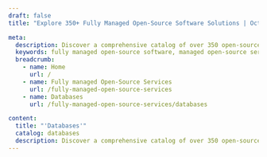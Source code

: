 ```yaml
---
draft: false
title: "Explore 350+ Fully Managed Open-Source Software Solutions | OctaByte.io"

meta:
  description: Discover a comprehensive catalog of over 350 open-source software applications across categories like Databases, Applications, Development, and Hosting Infrastructure. OctaByte offers fully managed deployment, hosting, and maintenance for CRM, ERP, CMS, e-commerce, project management tools, and more. Effortlessly find and deploy the software that meets your needs, complete with reliable backups, security, and updates.
  keywords: fully managed open-source software, managed open-source services, open-source applications, databases, CRM, ERP, project management tools, CMS hosting, e-commerce solutions, devOps, NoSQL, infrastructure hosting, OctaByte services, automation software, monitoring tools, cloud hosting, business intelligence tools.
  breadcrumb:
    - name: Home
      url: /
    - name: Fully managed Open-Source Services
      url: /fully-managed-open-source-services
    - name: Databases
      url: /fully-managed-open-source-services/databases

content:
  title: "'Databases'"
  catalog: databases
  description: Discover a comprehensive catalog of over 350 open-source software applications across categories like Databases, Applications, Development, and Hosting Infrastructure. OctaByte offers fully managed deployment, hosting, and maintenance for CRM, ERP, CMS, e-commerce, project management tools, and more. Effortlessly find and deploy the software that meets your needs, complete with reliable backups, security, and updates.
---
```

